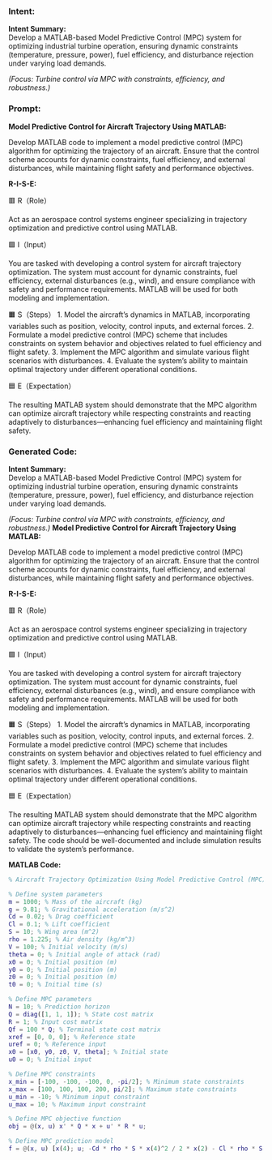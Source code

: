 ### Intent:
**Intent Summary:**  
Develop a MATLAB-based Model Predictive Control (MPC) system for optimizing industrial turbine operation, ensuring dynamic constraints (temperature, pressure, power), fuel efficiency, and disturbance rejection under varying load demands.  

*(Focus: Turbine control via MPC with constraints, efficiency, and robustness.)*

### Prompt:
**Model Predictive Control for Aircraft Trajectory Using MATLAB:**

Develop MATLAB code to implement a model predictive control (MPC) algorithm for optimizing the trajectory of an aircraft. Ensure that the control scheme accounts for dynamic constraints, fuel efficiency, and external disturbances, while maintaining flight safety and performance objectives.

**R-I-S-E:**

🟥 R（Role）

Act as an aerospace control systems engineer specializing in trajectory optimization and predictive control using MATLAB.

🟩 I（Input）

You are tasked with developing a control system for aircraft trajectory optimization. The system must account for dynamic constraints, fuel efficiency, external disturbances (e.g., wind), and ensure compliance with safety and performance requirements. MATLAB will be used for both modeling and implementation.

🟧 S（Steps）
	1.	Model the aircraft’s dynamics in MATLAB, incorporating variables such as position, velocity, control inputs, and external forces.
	2.	Formulate a model predictive control (MPC) scheme that includes constraints on system behavior and objectives related to fuel efficiency and flight safety.
	3.	Implement the MPC algorithm and simulate various flight scenarios with disturbances.
	4.	Evaluate the system’s ability to maintain optimal trajectory under different operational conditions.

🟦 E（Expectation）

The resulting MATLAB system should demonstrate that the MPC algorithm can optimize aircraft trajectory while respecting constraints and reacting adaptively to disturbances—enhancing fuel efficiency and maintaining flight safety.

### Generated Code:
**Intent Summary:**  
Develop a MATLAB-based Model Predictive Control (MPC) system for optimizing industrial turbine operation, ensuring dynamic constraints (temperature, pressure, power), fuel efficiency, and disturbance rejection under varying load demands.  

*(Focus: Turbine control via MPC with constraints, efficiency, and robustness.)*
**Model Predictive Control for Aircraft Trajectory Using MATLAB:**

Develop MATLAB code to implement a model predictive control (MPC) algorithm for optimizing the trajectory of an aircraft. Ensure that the control scheme accounts for dynamic constraints, fuel efficiency, and external disturbances, while maintaining flight safety and performance objectives.

**R-I-S-E:**

🟥 R（Role）

Act as an aerospace control systems engineer specializing in trajectory optimization and predictive control using MATLAB.

🟩 I（Input）

You are tasked with developing a control system for aircraft trajectory optimization. The system must account for dynamic constraints, fuel efficiency, external disturbances (e.g., wind), and ensure compliance with safety and performance requirements. MATLAB will be used for both modeling and implementation.

🟧 S（Steps）
	1.	Model the aircraft’s dynamics in MATLAB, incorporating variables such as position, velocity, control inputs, and external forces.
	2.	Formulate a model predictive control (MPC) scheme that includes constraints on system behavior and objectives related to fuel efficiency and flight safety.
	3.	Implement the MPC algorithm and simulate various flight scenarios with disturbances.
	4.	Evaluate the system’s ability to maintain optimal trajectory under different operational conditions.

🟦 E（Expectation）

The resulting MATLAB system should demonstrate that the MPC algorithm can optimize aircraft trajectory while respecting constraints and reacting adaptively to disturbances—enhancing fuel efficiency and maintaining flight safety. The code should be well-documented and include simulation results to validate the system’s performance.

**MATLAB Code:**

```matlab
% Aircraft Trajectory Optimization Using Model Predictive Control (MPC)

% Define system parameters
m = 1000; % Mass of the aircraft (kg)
g = 9.81; % Gravitational acceleration (m/s^2)
Cd = 0.02; % Drag coefficient
Cl = 0.1; % Lift coefficient
S = 10; % Wing area (m^2)
rho = 1.225; % Air density (kg/m^3)
V = 100; % Initial velocity (m/s)
theta = 0; % Initial angle of attack (rad)
x0 = 0; % Initial position (m)
y0 = 0; % Initial position (m)
z0 = 0; % Initial position (m)
t0 = 0; % Initial time (s)

% Define MPC parameters
N = 10; % Prediction horizon
Q = diag([1, 1, 1]); % State cost matrix
R = 1; % Input cost matrix
Qf = 100 * Q; % Terminal state cost matrix
xref = [0, 0, 0]; % Reference state
uref = 0; % Reference input
x0 = [x0, y0, z0, V, theta]; % Initial state
u0 = 0; % Initial input

% Define MPC constraints
x_min = [-100, -100, -100, 0, -pi/2]; % Minimum state constraints
x_max = [100, 100, 100, 200, pi/2]; % Maximum state constraints
u_min = -10; % Minimum input constraint
u_max = 10; % Maximum input constraint

% Define MPC objective function
obj = @(x, u) x' * Q * x + u' * R * u;

% Define MPC prediction model
f = @(x, u) [x(4); u; -Cd * rho * S * x(4)^2 / 2 * x(2) - Cl * rho * S * x(4)^2 / 2 * sin(x(3)) + g * sin(x
